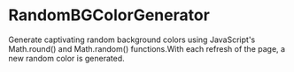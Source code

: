 # RandomBGColorGenerator
Generate captivating random background colors using JavaScript's Math.round() and Math.random() functions.With each refresh of the page, a new random color is generated.
